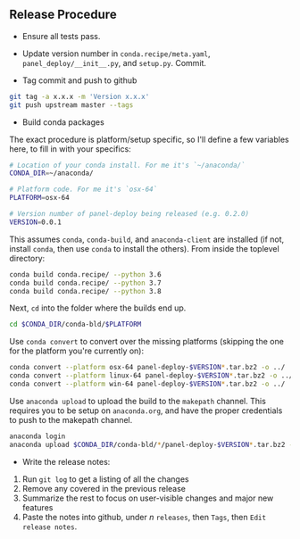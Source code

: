 ## Release Procedure

- Ensure all tests pass.

- Update version number in `conda.recipe/meta.yaml`, `panel_deploy/__init__.py`,
  and `setup.py`. Commit.

- Tag commit and push to github

```bash
git tag -a x.x.x -m 'Version x.x.x'
git push upstream master --tags
```

- Build conda packages

The exact procedure is platform/setup specific, so I'll define a few variables
here, to fill in with your specifics:

```bash
# Location of your conda install. For me it's `~/anaconda/`
CONDA_DIR=~/anaconda/

# Platform code. For me it's `osx-64`
PLATFORM=osx-64

# Version number of panel-deploy being released (e.g. 0.2.0)
VERSION=0.0.1
```

This assumes `conda`, `conda-build`, and `anaconda-client` are installed (if
not, install `conda`, then use `conda` to install the others). From inside the
toplevel directory:

```bash
conda build conda.recipe/ --python 3.6
conda build conda.recipe/ --python 3.7
conda build conda.recipe/ --python 3.8
```

Next, `cd` into the folder where the builds end up.

```bash
cd $CONDA_DIR/conda-bld/$PLATFORM
```

Use `conda convert` to convert over the missing platforms (skipping the one for
the platform you're currently on):

```bash
conda convert --platform osx-64 panel-deploy-$VERSION*.tar.bz2 -o ../
conda convert --platform linux-64 panel-deploy-$VERSION*.tar.bz2 -o ../
conda convert --platform win-64 panel-deploy-$VERSION*.tar.bz2 -o ../
```

Use `anaconda upload` to upload the build to the `makepath` channel. This requires
you to be setup on `anaconda.org`, and have the proper credentials to push to
the makepath channel.

```bash
anaconda login
anaconda upload $CONDA_DIR/conda-bld/*/panel-deploy-$VERSION*.tar.bz2 -u makepath
```

- Write the release notes:

 1. Run `git log` to get a listing of all the changes
 2. Remove any covered in the previous release
 3. Summarize the rest to focus on user-visible changes and major new features
 4. Paste the notes into github, under *n* `releases`, then `Tags`, then `Edit release notes`.
